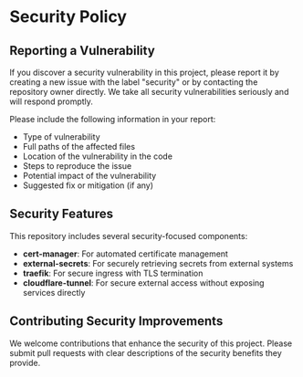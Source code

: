 # Security Policy

## Reporting a Vulnerability

If you discover a security vulnerability in this project, please report it by creating a new issue with the label "security" or by contacting the repository owner directly. We take all security vulnerabilities seriously and will respond promptly.

Please include the following information in your report:

- Type of vulnerability
- Full paths of the affected files
- Location of the vulnerability in the code
- Steps to reproduce the issue
- Potential impact of the vulnerability
- Suggested fix or mitigation (if any)

## Security Features

This repository includes several security-focused components:

- **cert-manager**: For automated certificate management
- **external-secrets**: For securely retrieving secrets from external systems
- **traefik**: For secure ingress with TLS termination
- **cloudflare-tunnel**: For secure external access without exposing services directly

## Contributing Security Improvements

We welcome contributions that enhance the security of this project. Please submit pull requests with clear descriptions of the security benefits they provide.